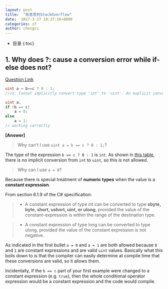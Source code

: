 ```yaml
---
layout: post
title:  "有意思的StackOverflow"
date:  2017-3-27 18:37:16+0800
categories: sf
author: chengzi
---
```


* 目录
{:toc}

## 1. Why does ?: cause a conversion error while if-else does not? 

[Question Link](http://stackoverflow.com/questions/42690073/why-does-cause-a-conversion-error-while-if-else-does-not)

``` csharp
uint a = b==c ? 0 : 1;
//vs: Cannot implicitly convert type 'int' to 'uint'. An explicit conversion exists (are you missing a cast?)

uint a; 
if (b == c) 
    a = 0; 
else 
    a = 1;
// working correctly
```

**[Answer]**

> Why can't I use `uint a = b == c ? 0 : 1;`?

The type of the expression `b == c ? 0 : 1` is `int`. As shown in [this table](https://msdn.microsoft.com/en-us/library/y5b434w4.aspx), there is no implicit conversion from `int` to `uint`, so this is not allowed.

> Why can I use `a = 0`?

Because there is special treatment of **numeric types** when the value is a **constant expression**. 

From section 6.1.9 of the C# specification:

>- A constant expression of type int can be converted to type **sbyte, byte, short, ushort, uint, or ulong**, provided the value of the constant-expression is within the range of the destination type.

>- A constant expression of type long can be converted to type ulong, provided the value of the constant expression is not negative.

As indicated in the first bullet `a = 0` and `a = 1` are both allowed because `0` and `1` are constant expressions and are valid `uint` values. Basically what this boils down to is that the compiler can easily determine at compile time that these conversions are valid, so it allows them.

Incidentally, if the `b == c` part of your first example were changed to a constant expression (e.g. `true`), then the whole conditional operator expression would be a constant expression and the code would compile.
